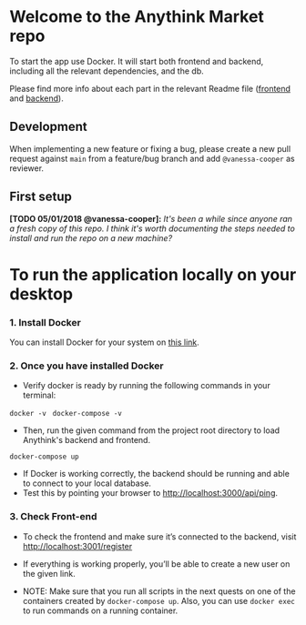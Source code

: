 # Welcome to the Anythink Market repo

To start the app use Docker. It will start both frontend and backend, including all the relevant dependencies, and the db.

Please find more info about each part in the relevant Readme file ([frontend](frontend/readme.md) and [backend](backend/README.md)).

## Development

When implementing a new feature or fixing a bug, please create a new pull request against `main` from a feature/bug branch and add `@vanessa-cooper` as reviewer.

## First setup

**[TODO 05/01/2018 @vanessa-cooper]:** _It's been a while since anyone ran a fresh copy of this repo. I think it's worth documenting the steps needed to install and run the repo on a new machine?_

# To run the application locally on your desktop

### 1. Install Docker

You can install Docker for your system on [this link](https://docs.docker.com/get-docker/).

### 2. Once you have installed Docker

- Verify docker is ready by running the following commands in your terminal: 

``` docker -v ```
``` docker-compose -v```

- Then, run the given command from the project root directory to load Anythink's backend and frontend.

``` docker-compose up ```

- If Docker is working correctly, the backend should be running and able to connect to your local database.
- Test this by pointing your browser to [http://localhost:3000/api/ping](http://localhost:3000/api/ping).

### 3. Check Front-end

- To check the frontend and make sure it’s connected to the backend, visit [http://localhost:3001/register](http://localhost:3001/register)

- If everything is working properly, you’ll be able to create a new user on the given link.

- NOTE: Make sure that you run all scripts in the next quests on one of the containers created by ```docker-compose up```.  Also, you can use ```docker exec ``` to run commands on a running container.

